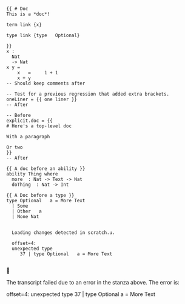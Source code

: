 ```unison
{{ # Doc
This is a *doc*! 

term link {x}

type link {type   Optional}

}}
x : 
  Nat 
  -> Nat
x y =
    x   =     1 + 1
    x + y
-- Should keep comments after

-- Test for a previous regression that added extra brackets.
oneLiner = {{ one liner }}
-- After

-- Before
explicit.doc = {{
# Here's a top-level doc

With a paragraph

Or two
}}
-- After

{{ A doc before an ability }}
ability Thing where
  more  : Nat -> Text -> Nat
  doThing  : Nat -> Int

{{ A Doc before a type }}
type Optional   a = More Text 
  | Some 
  | Other   a 
  | None Nat 

```

```ucm

  Loading changes detected in scratch.u.

  offset=4:
  unexpected type
     37 | type Optional   a = More Text 
  

```



🛑

The transcript failed due to an error in the stanza above. The error is:


  offset=4:
  unexpected type
     37 | type Optional   a = More Text 
  

